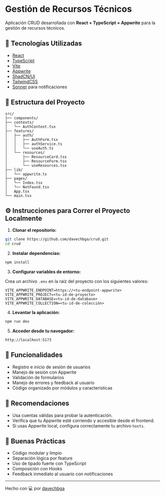 # Gestión de Recursos Técnicos

Aplicación CRUD desarrollada con **React + TypeScript + Appwrite** para la gestión de recursos técnicos.

## 🚀 Tecnologías Utilizadas

- [React](https://reactjs.org/)
- [TypeScript](https://www.typescriptlang.org/)
- [Vite](https://vitejs.dev/)
- [Appwrite](https://appwrite.io/)
- [ShadCN/UI](https://ui.shadcn.com/)
- [TailwindCSS](https://tailwindcss.com/)
- [Sonner](https://sonner.emilkowal.ski/getting-started) para notificaciones

## 🧱 Estructura del Proyecto

```
src/
├── components/
├── contexts/
│   └── AuthContext.tsx
├── features/
│   ├── auth/
│   │   ├── AuthForm.tsx
│   │   ├── authService.ts
│   │   └── useAuth.ts
│   └── resources/
│       ├── ResourceCard.tsx
│       ├── ResourceForm.tsx
│       └── useResources.tsx
├── lib/
│   └── appwrite.ts
├── pages/
│   └── Index.tsx
│   └── NotFound.tsx
│   App.tsx
└── main.tsx
```

## ⚙️ Instrucciones para Correr el Proyecto Localmente

1. **Clonar el repositorio:**

```bash
git clone https://github.com/davechbga/crud.git
cd crud
```

2. **Instalar dependencias:**

```bash
npm install
```

3. **Configurar variables de entorno:**

Crea un archivo `.env` en la raíz del proyecto con los siguientes valores:

```env
VITE_APPWRITE_ENDPOINT=https://<tu-endpoint-appwrite>
VITE_APPWRITE_PROJECT=<tu-id-de-proyecto>
VITE_APPWRITE_DATABASE=<tu-id-de-database>
VITE_APPWRITE_COLLECTION=<tu-id-de-colección>
```

4. **Levantar la aplicación:**

```bash
npm run dev
```

5. **Acceder desde tu navegador:**

```
http://localhost:5173
```

## 🧪 Funcionalidades

- Registro e inicio de sesión de usuarios
- Manejo de sesión con Appwrite
- Validación de formularios
- Manejo de errores y feedback al usuario
- Código organizado por módulos y características

## 📁 Recomendaciones

- Usa cuentas válidas para probar la autenticación.
- Verifica que tu Appwrite esté corriendo y accesible desde el frontend.
- Si usas Appwrite local, configura correctamente tu archivo `hosts`.

## 🧠 Buenas Prácticas

- Código modular y limpio
- Separación lógica por feature
- Uso de tipado fuerte con TypeScript
- Composición con Hooks
- Feedback inmediato al usuario con notificaciones

---

Hecho con 💻 por [davechbga](https://github.com/davechbga)